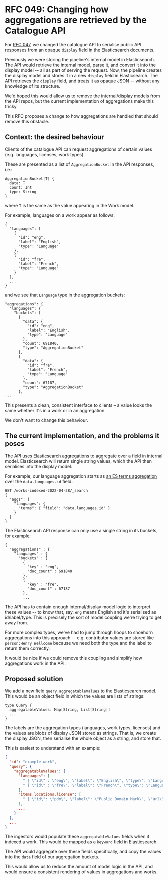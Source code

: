 # RFC 049: Changing how aggregations are retrieved by the Catalogue API

For [RFC 047], we changed the catalogue API to serialise public API responses from an opaque `display` field in the Elasticsearch documents.

Previously we were storing the pipeline's internal model in Elasticsearch.
The API would retrieve the internal model, parse it, and convert it into the display model -- all as part of serving the request.
Now, the pipeline creates the display model and stores it in a new `display` field in Elasticsearch.
The API retrieves the `display` field, and treats it as opaque JSON -- without any knowledge of its structure.

We'd hoped this would allow us to remove the internal/display models from the API repos, but the current implementation of aggregations make this tricky.

This RFC proposes a change to how aggregations are handled that should remove this obstacle.

[RFC 047]: ../047-catalogue-api-index-structure.md



## Context: the desired behaviour

Clients of the catalogue API can request aggregations of certain values (e.g. languages, licenses, work types).

These are presented as a list of `AggregationBucket` in the API responses, i.e.:

```
AggregationBucket[T] {
  data: T
  count: Int
  type: String
}
```

where `T` is the same as the value appearing in the Work model.

For example, languages on a work appear as follows:

```
{
  "languages": [
    {
      "id": "eng",
      "label": "English",
      "type": "Language"
    },
    {
      "id": "fre",
      "label": "French",
      "type": "Language"
    }
  ],
  ...
}
```

and we see that `Language` type in the aggregation buckets:

```
"aggregations": {
  "languages": {
    "buckets": [
      {
        "data": {
          "id": "eng",
          "label": "English",
          "type": "Language"
        },
        "count": 691840,
        "type": "AggregationBucket"
      },
      {
        "data": {
          "id": "fre",
          "label": "French",
          "type": "Language"
        },
        "count": 67187,
        "type": "AggregationBucket"
      },
...
```

This presents a clean, consistent interface to clients – a value looks the same whether it's in a work or in an aggregation.

We don't want to change this behaviour.



## The current implementation, and the problems it poses

The API uses [Elasticsearch aggregations][es_aggs] to aggregate over a field in internal model.
Elasticsearch will return single string values, which the API then serialises into the display model.

For example, our language aggregation starts as [an ES terms aggregation][terms_agg] over the `data.languages.id` field:

```http
GET /works-indexed-2022-04-28/_search
{
  "aggs": {
    "languages": {
      "terms": { "field": "data.languages.id" }
    }
  }
}
```

The Elasticsearch API response can only use a single string in its buckets, for example:

```
{
  "aggregations" : {
    "languages" : {
      "buckets" : [
        {
          "key" : "eng",
          "doc_count" : 691840
        },
        {
          "key" : "fre",
          "doc_count" : 67187
        },
        ...
```

The API has to contain enough internal/display model logic to interpret these values -- to know that, say, `eng` means English and it's serialised as id/label/type.
This is precisely the sort of model coupling we're trying to get away from.

For more complex types, we've had to jump through hoops to shoehorn aggregations into this approach -- e.g. contributor values are stored like `person:Henry Wellcome` because we need both the type and the label to return them correctly.

It would be nice if we could remove this coupling and simplify how aggregations work in the API.

[es_aggs]: https://www.elastic.co/guide/en/elasticsearch/reference/current/search-aggregations.html
[terms_agg]: https://www.elastic.co/guide/en/elasticsearch/reference/current/search-aggregations-bucket-terms-aggregation.html



## Proposed solution

We add a new field `query.aggregatableValues` to the Elasticsearch model.
This would be an object field in which the values are lists of strings:

```
type Query {
  aggregatableValues: Map[String, List[String]]
  ...
}
```

The labels are the aggregation types (languages, work types, licenses) and the values are blobs of display JSON stored as strings.
That is, we create the display JSON, then serialise the whole object as a string, and store that.

This is easiest to understand with an example:

```json
{
  "id": "example-work",
  "query": {
    "aggregatableValues": {
      "languages": [
        " { \"id\" : \"eng\", \"label\": \"English\", \"type\": \"Language\" } ",
        " { \"id\" : \"fre\", \"label\": \"French\", \"type\": \"Language\" } "
      ],
      "items.locations.license": [
        " { \"id\": \"pdm\", \"label\": \"Public Domain Mark\", \"url\": \"https://creativecommons.org/share-your-work/public-domain/pdm/\", \"type\": \"License\" } "
      ],
      ...
    }
  },
  ...
}
```

The ingestors would populate these `aggregatableValues` fields when it indexed a work.
This would be mapped as a `keyword` field in Elasticsearch.

The API would aggregate over these fields specifically, and copy the values into the `data` field of our aggregation buckets.

This would allow us to reduce the amount of model logic in the API, and would ensure a consistent rendering of values in aggregations and works.
